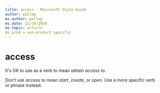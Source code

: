 ```yaml
---
title: access - Microsoft Style Guide
author: pallep
ms.author: pallep
ms.date: 11/19/2016
ms.topic: article
ms.prod = non-product specific
---
```


# access

It's OK to use as a verb to mean *obtain access to*. 

Don’t use *access* to mean *start*, *create*, or *open*. Use a more specific verb or phrase instead.
